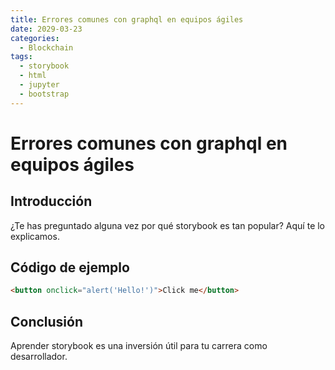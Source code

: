 ```yaml
---
title: Errores comunes con graphql en equipos ágiles
date: 2029-03-23
categories:
  - Blockchain
tags:
  - storybook
  - html
  - jupyter
  - bootstrap
---
```


# Errores comunes con graphql en equipos ágiles

## Introducción

¿Te has preguntado alguna vez por qué storybook es tan popular? Aquí te lo explicamos.

## Código de ejemplo

```html
<button onclick="alert('Hello!')">Click me</button>
```

## Conclusión

Aprender storybook es una inversión útil para tu carrera como desarrollador.